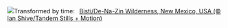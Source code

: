 ![](https://www.bing.com/th?id=OHR.BistiBlue_EN-GB9222273593_UHD.jpg&w=1000)Transformed by time:&nbsp;&ensp;[Bisti/De-Na-Zin Wilderness, New Mexico, USA (© Ian Shive/Tandem Stills + Motion)](https://www.bing.com/th?id=OHR.BistiBlue_EN-GB9222273593_UHD.jpg)
<br><br/>
